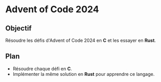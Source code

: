 # Advent of Code 2024

## Objectif
Résoudre les défis d'Advent of Code 2024 en **C** et les essayer en **Rust**.

## Plan
- Résoudre chaque défi en **C**.
- Implémenter la même solution en **Rust** pour apprendre ce langage.
